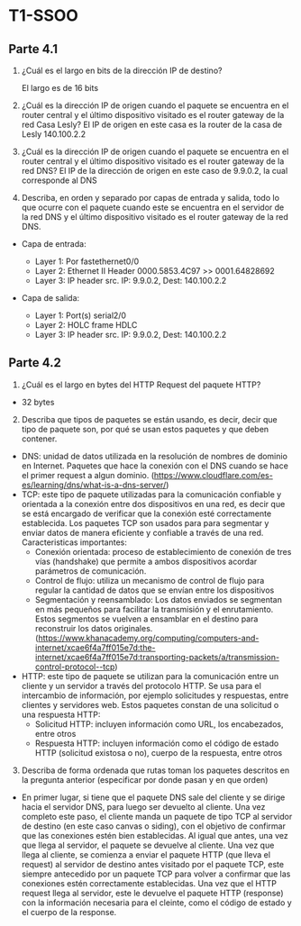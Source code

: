 # T1-SSOO

## Parte 4.1

1. ¿Cuál es el largo en bits de la dirección IP de destino?

   El largo es de 16 bits

2. ¿Cuál es la dirección IP de origen cuando el paquete se encuentra en el router central y el último dispositivo visitado es el router gateway de la red Casa Lesly?
El IP de origen en este casa es la router de la casa de Lesly 140.100.2.2

3. ¿Cuál es la dirección IP de origen cuando el paquete se encuentra en el router central y el último dispositivo visitado es el router gateway de la red DNS?
El IP de la dirección de origen en este caso de 9.9.0.2, la cual corresponde al DNS

4. Describa, en orden y separado por capas de entrada y salida, todo lo que ocurre con el paquete cuando este se encuentra en el servidor de la red DNS y el último dispositivo visitado es el router gateway de la red DNS.

* Capa de entrada:
    * Layer 1: Por fastethernet0/0
    * Layer 2: Ethernet II Header 0000.5853.4C97 >> 0001.64828692
    * Layer 3:  IP header src. IP: 9.9.0.2, Dest: 140.100.2.2

* Capa de salida: 
    * Layer 1: Port(s) serial2/0
    * Layer 2: HOLC frame HDLC
    * Layer 3: IP header src. IP: 9.9.0.2, Dest: 140.100.2.2

## Parte 4.2

1. ¿Cuál es el largo en bytes del HTTP Request del paquete HTTP?
* 32 bytes
 
2. Describa que tipos de paquetes se están usando, es decir, decir que tipo de paquete son, por qué se usan estos paquetes y que deben contener.
* DNS: unidad de datos utilizada en la resolución de nombres de dominio en Internet. Paquetes que hace la conexión con el DNS cuando se hace el primer request a algun dominio.
(https://www.cloudflare.com/es-es/learning/dns/what-is-a-dns-server/)
* TCP: este tipo de paquete utilizadas para la comunicación confiable y orientada a la conexión entre dos dispositivos en una red, es decir que se está encargado de verificar que la conexión esté correctamente establecida. Los paquetes TCP son usados para para segmentar y enviar datos de manera eficiente y confiable a través de una red. Caracteristicas  importantes:
    * Conexión orientada: proceso de establecimiento de conexión de tres vías (handshake) que permite a ambos dispositivos acordar parámetros de comunicación.
    * Control de flujo: utiliza un mecanismo de control de flujo para regular la cantidad de datos que se envían entre los dispositivos
    * Segmentación y reensamblado: Los datos enviados se segmentan en más pequeños para facilitar la transmisión y el enrutamiento. Estos segmentos se vuelven a ensamblar en el destino para reconstruir los datos originales.
(https://www.khanacademy.org/computing/computers-and-internet/xcae6f4a7ff015e7d:the-internet/xcae6f4a7ff015e7d:transporting-packets/a/transmission-control-protocol--tcp)
* HTTP: este tipo de paquete se utilizan para la comunicación entre un cliente y un servidor a través del protocolo HTTP. Se usa para el intercambio de información, por ejemplo solicitudes y respuestas, entre clientes y servidores web. Estos paquetes constan de una solicitud o una respuesta HTTP:
    * Solicitud HTTP: incluyen información como URL, los encabezados, entre otros
    * Respuesta HTTP: incluyen información como el código de estado HTTP (solicitud existosa o no), cuerpo de la respuesta, entre otros

3. Describa de forma ordenada que rutas toman los paquetes descritos en la pregunta anterior (especificar por donde pasan y en que orden)
* En primer lugar, si tiene que el paquete DNS sale del cliente y se dirige hacia el servidor DNS, para luego ser devuelto al cliente. Una vez completo este paso, el cliente manda un paquete de tipo TCP al servidor de destino (en este caso canvas o siding), con el objetivo de confirmar que las conexiones estén bien establecidas. Al igual que antes, una vez que llega al servidor, el paquete se devuelve al cliente. Una vez que llega al cliente, se comienza a enviar el paquete HTTP (que lleva el request) al servidor de destino antes visitado por el paquete TCP, este siempre antecedido por un paquete TCP para volver a confirmar que las conexiones estén correctamente establecidas. Una vez que el HTTP request llega al servidor, este le devuelve el paquete HTTP (response) con la información necesaria para el cleinte, como el código de estado y el cuerpo de la response.

